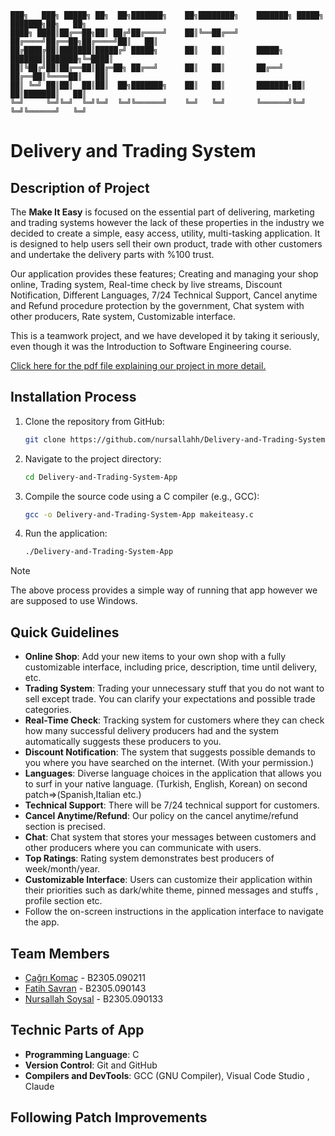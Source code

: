 ```
███╗   ███╗ █████╗ ██╗  ██╗███████╗    ██╗████████╗    ███████╗ █████╗ ███████╗██╗   ██╗
████╗ ████║██╔══██╗██║ ██╔╝██╔════╝    ██║╚══██╔══╝    ██╔════╝██╔══██╗██╔════╝██║   ██║
██╔████╔██║███████║█████╔╝ █████╗      ██║   ██║       █████╗  ███████║███████╗╚═████║
██║╚██╔╝██║██╔══██║██╔═██╗ ██╔══╝      ██║   ██║       ██╔══╝  ██╔══██║╚════██║   ██║
██║ ╚═╝ ██║██║  ██║██║  ██╗███████╗    ██║   ██║       ███████╗██║  ██║███████║   ██║
╚═╝     ╚═╝╚═╝  ╚═╝╚═╝  ╚═╝╚══════╝    ╚═╝   ╚═╝       ╚══════╝╚═╝  ╚═╝╚══════╝   ╚═╝ 
```
# Delivery and Trading System 

## Description of Project
The **Make It Easy** is focused on the essential part of delivering, marketing and trading systems however the lack of these properties in the industry we decided to create a simple, easy access, utility, multi-tasking application. It is designed to help users sell their own product, trade with other customers and undertake the delivery parts with %100 trust.

Our application provides these features; Creating and managing your shop online, Trading system, Real-time check by live streams, Discount Notification, Different Languages, 7/24 Technical Support, Cancel anytime and Refund procedure protection by the government, Chat system with other producers, Rate system, Customizable interface. 

This is a teamwork project, and we have developed it by taking it seriously, even though it was the Introduction to Software Engineering course. 

[Click here for the pdf file explaining our project in more detail.](https://github.com/YunuSezer/Calendar-App/blob/main/calender_reminder_app.pdf)

## Installation Process
1. Clone the repository from GitHub:
   ```bash
   git clone https://github.com/nursallahh/Delivery-and-Trading-System-App
   ```
2. Navigate to the project directory:
   ```bash
   cd Delivery-and-Trading-System-App
   ```
3. Compile the source code using a C compiler (e.g., GCC):
   ```bash
   gcc -o Delivery-and-Trading-System-App makeiteasy.c
   ```
4. Run the application:
   ```bash
   ./Delivery-and-Trading-System-App

> [!NOTE]  
> The above process provides a simple way of running that app however we are supposed to use Windows.

 ## Quick Guidelines
- **Online Shop**: Add your new items to your own shop with a fully customizable interface, including price, description, time until delivery, etc.
- **Trading System**: Trading your unnecessary stuff that you do not want to sell except trade. You can clarify your expectations and possible trade categories.
- **Real-Time Check**: Tracking system for customers where they can check how many successful delivery producers had and the system automatically suggests these producers to you.
- **Discount Notification**: The system that suggests possible demands to you where you have searched on the internet. (With your permission.)
- **Languages**: Diverse language choices in the application that allows you to surf in your native language. (Turkish, English, Korean) on second patch=>(Spanish,Italian etc.)
- **Technical Support**: There will be 7/24 technical support for customers.
- **Cancel Anytime/Refund**: Our policy on the cancel anytime/refund section is precised.
- **Chat**: Chat system that stores your messages between customers and other producers where you can communicate with users.
- **Top Ratings**: Rating system demonstrates best producers of week/month/year.
- **Customizable Interface**: Users can customize their application within their priorities such as dark/white theme, pinned messages and stuffs , profile section etc.
- Follow the on-screen instructions in the application interface to navigate the app.


## Team Members
- [Çağrı Komaç](https://github.com/cagri-1) - B2305.090211
- [Fatih Savran](https://github.com/FatihSavran) - B2305.090143
- [Nursallah Soysal](https://github.com/nursallahh) - B2305.090133

## Technic Parts of App
- **Programming Language**: C
- **Version Control**: Git and GitHub
- **Compilers and DevTools**: GCC (GNU Compiler), Visual Code Studio , Claude
  
## Following Patch Improvements
